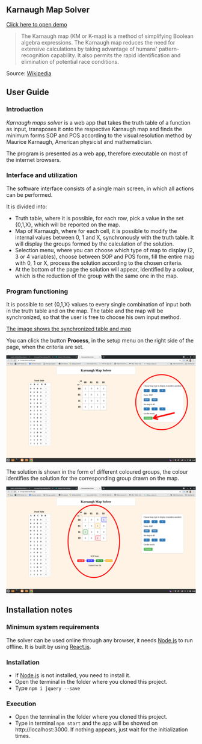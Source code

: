 ## Karnaugh Map Solver
[Click here to open demo](https://k-map-solver.netlify.app/)

>The Karnaugh map (KM or K-map) is a method of simplifying Boolean algebra expressions. The Karnaugh map reduces the need for extensive calculations by taking advantage of humans' pattern-recognition capability. It also permits the rapid identification and elimination of potential race conditions.

Source: [Wikipedia](https://en.wikipedia.org/wiki/Karnaugh_map "Karnaugh map")

## User Guide

### Introduction

_Karnaugh maps solver_ is a web app that takes the truth table of a function as input, transposes it onto the respective Karnaugh map and finds the minimum forms SOP and POS according to the visual resolution method by Maurice Karnaugh, American physicist and mathematician.

The program is presented as a web app, therefore executable on most of the internet browsers.

### Interface and utilization

The software interface consists of a single main screen, in which all actions can be performed.

It is divided into:

*   Truth table, where it is possible, for each row, pick a value in the set {0,1,X}, which will be reported on the map.
*   Map of Karnaugh, where for each cell, it is possible to modify the internal values between 0, 1 and X, synchronously with the truth table. It will display the groups formed by the calculation of the solution.
*   Selection menu, where you can choose which type of map to display (2, 3 or 4 variables), choose between SOP and POS form, fill the entire map with 0, 1 or X, process the solution according to the chosen criteria.
*   At the bottom of the page the solution will appear, identified by a colour, which is the reduction of the group with the same one in the map.

### Program functioning

It is possible to set {0,1,X} values to every single combination of input both in the truth table and on the map. The table and the map will be synchronized, so that the user is free to choose his own  input method.

[The image shows the synchronized table and map](doc/img/1.jpg) 

You can click the button **Process**, in the setup menu on the right side of the page, when the criteria are set.

![The image shows the menu of choice](doc/img/2.jpg)  

The solution is shown in the form of different coloured groups, the colour identifies the solution for the corresponding group drawn on the map.

![The image shows the solution shown below and on the map](doc/img/3.jpg)

## Installation notes

### Minimum system requirements
The solver can be used online through any browser, it needs [Node.js](https://nodejs.org/en/) to run offline. It is built by using [React.js](https://en.reactjs.org/).

### Installation
*   If [Node.js](https://nodejs.org/it/) is not installed, you need to install it.
*   Open the terminal in the folder where you cloned this project.
*   Type `npm i jquery --save`
### Execution
*   Open the terminal in the folder where you cloned this project.
*   Type in terminal `npm start` and the app will be showed on http://localhost:3000. If nothing appears, just wait for the initialization times.
